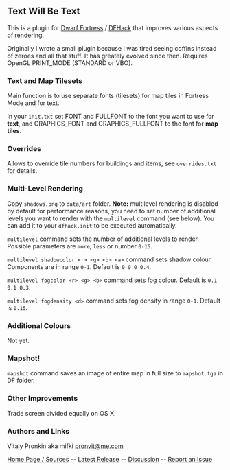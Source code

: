 ## Text Will Be Text ##

This is a plugin for [Dwarf Fortress](http://bay12games.com) / [DFHack](http://github.com/dfhack/dfhack) that improves various aspects of rendering.

Originally I wrote a small plugin because I was tired seeing coffins instead of zeroes and all that stuff. It has greately evolved since then. Requires OpenGL PRINT_MODE (STANDARD or VBO).

### Text and Map Tilesets ###

Main function is to use separate fonts (tilesets) for map tiles in Fortress Mode and for text.

In your `init.txt` set FONT and FULLFONT to the font you want to use for **text**, and GRAPHICS\_FONT and GRAPHICS\_FULLFONT to the font for **map tiles**.

### Overrides ###

Allows to override tile numbers for buildings and items, see `overrides.txt` for details.

### Multi-Level Rendering ###

Copy `shadows.png` to `data/art` folder. **Note:** multilevel rendering is disabled by default for performance reasons, you need to set number of additional levels you want to render with the `multilevel` command (see below). You can add it to your `dfhack.init` to be executed automatically.

`multilevel` command sets the number of additional levels to render. Possible parameters are `more`, `less` or number `0-15`.

`multilevel shadowcolor <r> <g> <b> <a>` command sets shadow colour. Components are in range `0-1`. Default is `0 0 0 0.4`.

`multilevel fogcolor <r> <g> <b>` command sets fog colour. Default is `0.1 0.1 0.3`.

`multilevel fogdensity <d>` command sets fog density in range `0-1`. Default is `0.15`.

### Additional Colours ###

Not yet.

### Mapshot! ###

`mapshot` command saves an image of entire map in full size to `mapshot.tga` in DF folder.

### Other Improvements ###

Trade screen divided equally on OS X.

### Authors and Links ###

Vitaly Pronkin aka mifki <pronvit@me.com>

[Home Page / Sources](https://github.com/mifki/df-twbt) -- [Latest Release](https://github.com/mifki/df-twbt/releases) -- [Discussion](http://www.bay12forums.com/smf/index.php?topic=138754.0) -- [Report an Issue](https://github.com/mifki/df-twbt/issues)

